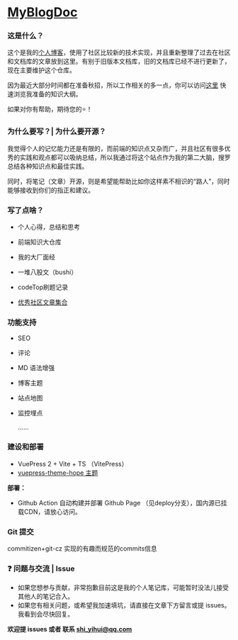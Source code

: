 # [MyBlogDoc](https://yihuiblog.top/)

### 这是什么？

这个是我的[个人博客](https://yihuiblog.top/)，使用了社区比较新的技术实现，并且重新整理了过去在社区和文档库的文章放到这里。有别于旧版本文档库，旧的文档库已经不进行更新了，现在主要维护这个仓库。

因为最近大部分时间都在准备秋招，所以工作相关的多一点，你可以访问[这里](https://yihuiblog.top/campusRec/needToKnown.html) 快速浏览我准备的知识大纲。

如果对你有帮助，期待您的:star:！

### 为什么要写？| 为什么要开源？

我觉得个人的记忆能力还是有限的，而前端的知识点又杂而广，并且社区有很多优秀的实践和观点都可以吸纳总结，所以我通过将这个站点作为我的第二大脑，搜罗总结各种知识点和最佳实践。

同时，将笔记（文章）开源，则是希望能帮助比如你这样素不相识的“路人”，同时能够接收到你们的指正和建议。


### 写了点啥？

- 个人心得，总结和思考
- 前端知识大仓库

- 我的大厂面经
- 一堆八股文（bushi）
- codeTop刷题记录
- [优秀社区文章集合](https://yihuiblog.top/skills/article.html)

### 功能支持
  
- SEO

- 评论

- MD 语法增强

- 博客主题

- 站点地图

- 监控埋点

  ......

### 建设和部署

- VuePress 2 + Vite  + TS （VitePress）
- [vuepress-theme-hope 主题](https://vuepress-theme-hope.github.io/v2/zh/)

**部署：**

- Github Action 自动构建并部署 Github Page （见deploy分支），国内源已挂载CDN，请放心访问。

### Git 提交

commitizen+git-cz 实现的有趣而规范的commits信息

### ❓ 问题与交流 | Issue

- 如果您想参与贡献，非常抱歉目前这是我的个人笔记库，可能暂时没法儿接受其他人的笔记合入。
- 如果您有相关问题，或希望我加速填坑，请直接在文章下方留言或提 issues。我看到会尽快回复。

**欢迎提 issues 或者 联系 [shi_yihui@qq.com](mailto:shi_yihui@qq.com)**
